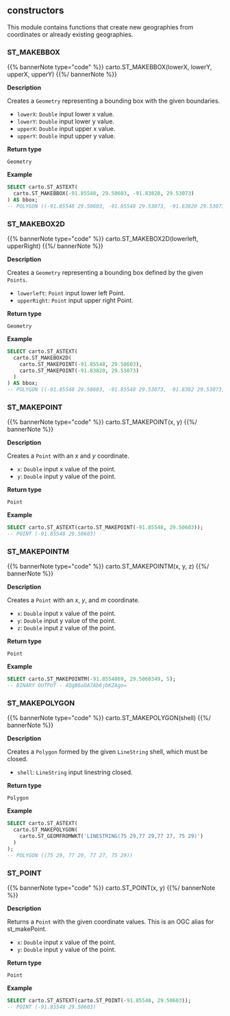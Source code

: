 ## constructors

<div class="badges"><div class="experimental"><div class="core"></div></div>

This module contains functions that create new geographies from coordinates or already existing geographies.


### ST_MAKEBBOX

{{% bannerNote type="code" %}}
carto.ST_MAKEBBOX(lowerX, lowerY, upperX, upperY)
{{%/ bannerNote %}}

**Description**

Creates a `Geometry` representing a bounding box with the given boundaries.

* `lowerX`: `Double` input lower x value.
* `lowerY`: `Double` input lower y value.
* `upperX`: `Double` input upper x value.
* `upperY`: `Double` input upper y value.

**Return type**

`Geometry`

**Example**

```sql
SELECT carto.ST_ASTEXT(
  carto.ST_MAKEBBOX(-91.85548, 29.50603, -91.83820, 29.53073)
) AS bbox;
-- POLYGON ((-91.85548 29.50603, -91.85548 29.53073, -91.83820 29.53073, -91.8382 29.50603, -91.85548 29.50603))
```


### ST_MAKEBOX2D

{{% bannerNote type="code" %}}
carto.ST_MAKEBOX2D(lowerleft, upperRight)
{{%/ bannerNote %}}

**Description**

Creates a `Geometry` representing a bounding box defined by the given `Points`.

* `lowerleft`: `Point` input lower left Point.
* `upperRight`: `Point` input upper right Point.

**Return type**

`Geometry`

**Example**

```sql
SELECT carto.ST_ASTEXT(
  carto.ST_MAKEBOX2D(
    carto.ST_MAKEPOINT(-91.85548, 29.50603),
    carto.ST_MAKEPOINT(-91.83820, 29.53073)
  )
) AS bbox;
-- POLYGON ((-91.85548 29.50603, -91.85548 29.53073, -91.8382 29.53073, -91.8382 29.50603, -91.85548 29.50603))
```


### ST_MAKEPOINT

{{% bannerNote type="code" %}}
carto.ST_MAKEPOINT(x, y)
{{%/ bannerNote %}}

**Description**

Creates a `Point` with an _x_ and _y_ coordinate.

* `x`: `Double` input x value of the point.
* `y`: `Double` input y value of the point.

**Return type**

`Point`

**Example**

```sql
SELECT carto.ST_ASTEXT(carto.ST_MAKEPOINT(-91.85548, 29.50603));
-- POINT (-91.85548 29.50603)
```


### ST_MAKEPOINTM

{{% bannerNote type="code" %}}
carto.ST_MAKEPOINTM(x, y, z)
{{%/ bannerNote %}}

**Description**

Creates a `Point` with an _x_, _y_, and _m_ coordinate.

* `x`: `Double` input x value of the point.
* `y`: `Double` input y value of the point.
* `z`: `Double` input z value of the point.

**Return type**

`Point`

**Example**

```sql
SELECT carto.ST_MAKEPOINTM(-91.8554869, 29.5060349, 5);
-- BINARY OUTPUT - 4QgB6aOA7Ab6jbKZAgo=
```


### ST_MAKEPOLYGON

{{% bannerNote type="code" %}}
carto.ST_MAKEPOLYGON(shell)
{{%/ bannerNote %}}

**Description**

Creates a `Polygon` formed by the given `LineString` shell, which must be closed.

* `shell`: `LineString` input linestring closed.

**Return type**

`Polygon`

**Example**

```sql
SELECT carto.ST_ASTEXT(
  carto.ST_MAKEPOLYGON(
    carto.ST_GEOMFROMWKT('LINESTRING(75 29,77 29,77 27, 75 29)')
  )
);
-- POLYGON ((75 29, 77 29, 77 27, 75 29))
```


### ST_POINT

{{% bannerNote type="code" %}}
carto.ST_POINT(x, y)
{{%/ bannerNote %}}

**Description**

Returns a `Point` with the given coordinate values. This is an OGC alias for st_makePoint.

* `x`: `Double` input x value of the point.
* `y`: `Double` input y value of the point.

**Return type**

`Point`

**Example**

```sql
SELECT carto.ST_ASTEXT(carto.ST_POINT(-91.85548, 29.50603));
-- POINT (-91.85548 29.50603)
```
